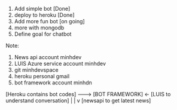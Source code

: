 1. Add simple bot [Done]
2. deploy to heroku [Done]
3. Add more fun bot [on going]
4. more with mongodb
5. Define goal for chatbot

Note:
1. News api account minhdev
2. LUIS Azure service account minhdev
3. git minhdevspace
4. heroku personal gmail
5. bot framework account minhdn



[Heroku contains bot codes] ---> [BOT FRAMEWORK] <- [LUIS to understand conversation]
                                        |
                                        |
                                        v
                                 [newsapi to get latest news]